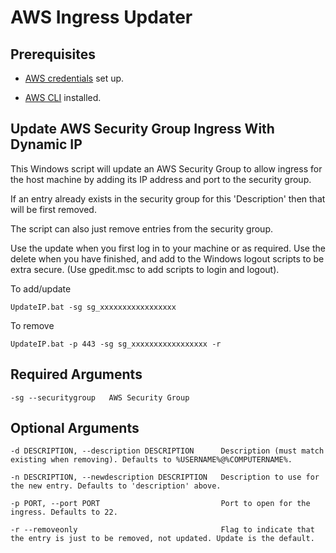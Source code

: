 # AWS Ingress Updater

## Prerequisites

- [AWS credentials](https://docs.aws.amazon.com/sdk-for-java/v1/developer-guide/setup-credentials.html) set up.

- [AWS CLI](https://aws.amazon.com/cli/) installed.
## Update AWS Security Group Ingress With Dynamic IP
This Windows script will update an AWS Security Group to allow ingress for the host machine  by adding its IP address and port to the security group.

If an entry already exists in the security group for this 'Description' then that will be first removed.

The script can also just remove entries from the security group.

Use the update when you first log in to your machine or as required.
Use the delete when you have finished, and add to the Windows logout scripts to be extra secure. (Use gpedit.msc to add scripts to login and logout).

To add/update
```
UpdateIP.bat -sg sg_xxxxxxxxxxxxxxxxx
```

To remove
```
UpdateIP.bat -p 443 -sg sg_xxxxxxxxxxxxxxxxx -r
```

## Required Arguments

    -sg --securitygroup   AWS Security Group

## Optional Arguments

    -d DESCRIPTION, --description DESCRIPTION      Description (must match existing when removing). Defaults to %USERNAME%@%COMPUTERNAME%.

    -n DESCRIPTION, --newdescription DESCRIPTION   Description to use for the new entry. Defaults to 'description' above.

    -p PORT, --port PORT                           Port to open for the ingress. Defaults to 22.

    -r --removeonly                                Flag to indicate that the entry is just to be removed, not updated. Update is the default.

